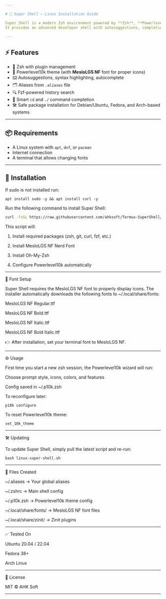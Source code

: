 ```yaml
---

# 🐧 Super Shell – Linux Installation Guide

Super Shell is a modern Zsh environment powered by **Zsh**, **Powerlevel10k**, and **MesloLGS NF Nerd Font**.  
It provides an advanced developer shell with autosuggestions, completions, history search, and a beautiful prompt.

---
```


## ⚡ Features
- 🚀 Zsh with plugin management
- 🎨 Powerlevel10k theme (with **MesloLGS NF** font for proper icons)
- ⌨️ Autosuggestions, syntax highlighting, autocomplete
- 🗂️ Aliases from `.aliases` file
- 🔍 Fzf-powered history search
- 📂 Smart `cd` and `./` command completion
- 🛠️ Safe package installation for Debian/Ubuntu, Fedora, and Arch-based systems

---

## 📦 Requirements
- A Linux system with `apt`, `dnf`, or `pacman`
- Internet connection
- A terminal that allows changing fonts

---

## 🔧 Installation

If sudo is not installed run:
```
apt install sudo -y && apt install curl -y
```

Run the following command to install Super Shell:

```bash
curl -fsSL https://raw.githubusercontent.com/ahksoft/Termux-SuperShell/code/linux-super-shell.sh -o ~/linux-super-shell.sh && chmod +x ~/linux-super-shell.sh && bash ~/linux-super-shell.sh
```
This script will:

1. Install required packages (zsh, git, curl, fzf, etc.)


2. Install MesloLGS NF Nerd Font


3. Install Oh-My-Zsh


4. Configure Powerlevel10k automatically




---

🎨 Font Setup

Super Shell requires the MesloLGS NF font to properly display icons.
The installer automatically downloads the following fonts to ~/.local/share/fonts:

MesloLGS NF Regular.ttf

MesloLGS NF Bold.ttf

MesloLGS NF Italic.ttf

MesloLGS NF Bold Italic.ttf


👉 After installation, set your terminal font to MesloLGS NF.


---

⚙️ Usage

First time you start a new zsh session, the Powerlevel10k wizard will run:

Choose prompt style, icons, colors, and features

Config saved in ~/.p10k.zsh


To reconfigure later:

```
p10k configure
```

To reset Powerlevel10k theme:

```
set_10k_theme
```

---

🛠️ Updating

To update Super Shell, simply pull the latest script and re-run:

```
bash linux-super-shell.sh
```

---

📂 Files Created

~/.aliases → Your global aliases

~/.zshrc → Main shell config

~/.p10k.zsh → Powerlevel10k theme config

~/.local/share/fonts/ → MesloLGS NF font files

~/.local/share/zinit/ → Zinit plugins



---

✅ Tested On

Ubuntu 20.04 / 22.04

Fedora 38+

Arch Linux



---

📜 License

MIT © AHK Soft


---

